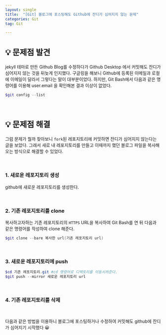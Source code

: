 ```yaml
---
layout: single
title:  "[Git] 블로그에 포스팅해도 Github에 잔디가 심어지지 않는 문제"
categories: Git
tag: Git

---
```


<style>H2{font-size:1.8em;}</style>

## 💡 문제점 발견

jekyll 테마로 만든 Github Blog를 수정하다가 Github Desktop 에서 커밋해도 잔디가 심어지지 않는 것을 뒤늦게 인지했다. 구글링을 해보니 Github에 등록된 이메일과 로컬에 이메일이 달라서 그렇다는 말이 대부분이었다. 하지만, Git Bash에서 다음과 같은 명령어를 이용해 user.email 을 확인해본 결과 이상이 없었다.
```powershell
$git config --list
```

<br/>

## 💡 문제점 해결

그럼 문제가 뭘까 찾아보니 `fork`된 레포지토리에 커밋하면 잔디가 심어지지 않는다는 글을 보았다. 그래서 새로 내 레포지토리를 만들고 이때까지 했던 블로그 파일을 복사해오는 방식으로 해결할 수 있었다.

<br/>

### 1. 새로운 레포지토리 생성

github에 새로운 레포지토리를 생성한다.

<br/>

### 2. 기존 레포지토리를 clone

복사하고자하는 기존 레포지토리의  `HTTPS`  URL을 복사하여 Git Bash를 연 뒤 다음과 같은 명령어를 작성하여 clone 해준다.

```powershell
$git clone --bare 복사한 url(기존 레포지토리 url)
```

<br/>

### 3.  새로운 레포지토리에 push

```powershell
$cd 기존 레포지토리.git #cd 명령어로 디렉토리를 이동시켜준다.
$git push --mirror 새로운 레포지토리 url
```

<br/>

### 4. 기존 레포지토리를 삭제

<br/>

다음과 같은 방법을 이용하니 블로그에 포스팅하거나 수정하여 커밋해도 github에 잔디가 심어지기 시작했다 😀

